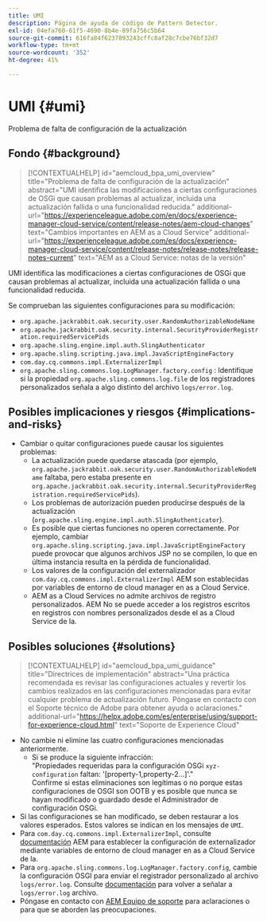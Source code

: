 ```yaml
---
title: UMI
description: Página de ayuda de código de Pattern Detector.
exl-id: 04efa760-61f5-4690-8b4e-89fa756c5b64
source-git-commit: 616fa84f6237893243cffc8af28c7cbe76bf32d7
workflow-type: tm+mt
source-wordcount: '352'
ht-degree: 41%

---
```


# UMI {#umi}

Problema de falta de configuración de la actualización

## Fondo {#background}

>[!CONTEXTUALHELP]
>id="aemcloud_bpa_umi_overview"
>title="Problema de falta de configuración de la actualización"
>abstract="UMI identifica las modificaciones a ciertas configuraciones de OSGi que causan problemas al actualizar, incluida una actualización fallida o una funcionalidad reducida."
>additional-url="https://experienceleague.adobe.com/en/docs/experience-manager-cloud-service/content/release-notes/aem-cloud-changes" text="Cambios importantes en AEM as a Cloud Service"
>additional-url="https://experienceleague.adobe.com/es/docs/experience-manager-cloud-service/content/release-notes/release-notes/release-notes-current" text="AEM as a Cloud Service: notas de la versión"

UMI identifica las modificaciones a ciertas configuraciones de OSGi que causan problemas al actualizar, incluida una actualización fallida o una funcionalidad reducida.

Se comprueban las siguientes configuraciones para su modificación:

* `org.apache.jackrabbit.oak.security.user.RandomAuthorizableNodeName`
* `org.apache.jackrabbit.oak.security.internal.SecurityProviderRegistration.requiredServicePids`
* `org.apache.sling.engine.impl.auth.SlingAuthenticator`
* `org.apache.sling.scripting.java.impl.JavaScriptEngineFactory`
* `com.day.cq.commons.impl.ExternalizerImpl`
* `org.apache.sling.commons.log.LogManager.factory.config` : Identifique si la propiedad `org.apache.sling.commons.log.file` de los registradores personalizados señala a algo distinto del archivo `logs/error.log`.

## Posibles implicaciones y riesgos {#implications-and-risks}

* Cambiar o quitar configuraciones puede causar los siguientes problemas:
   * La actualización puede quedarse atascada (por ejemplo, `org.apache.jackrabbit.oak.security.user.RandomAuthorizableNodeName` faltaba, pero estaba presente en `org.apache.jackrabbit.oak.security.internal.SecurityProviderRegistration.requiredServicePids`).
   * Los problemas de autorización pueden producirse después de la actualización (`org.apache.sling.engine.impl.auth.SlingAuthenticator`).
   * Es posible que ciertas funciones no operen correctamente. Por ejemplo, cambiar `org.apache.sling.scripting.java.impl.JavaScriptEngineFactory` puede provocar que algunos archivos JSP no se compilen, lo que en última instancia resulta en la pérdida de funcionalidad.
   * Los valores de la configuración del externalizador `com.day.cq.commons.impl.ExternalizerImpl` AEM son establecidas por variables de entorno de cloud manager en as a Cloud Service.
   * AEM as a Cloud Services no admite archivos de registro personalizados. AEM No se puede acceder a los registros escritos en registros con nombres personalizados desde el as a Cloud Service de la.

## Posibles soluciones {#solutions}

>[!CONTEXTUALHELP]
>id="aemcloud_bpa_umi_guidance"
>title="Directrices de implementación"
>abstract="Una práctica recomendada es revisar las configuraciones actuales y revertir los cambios realizados en las configuraciones mencionadas para evitar cualquier problema de actualización futuro. Póngase en contacto con el Soporte técnico de Adobe para obtener ayuda o aclaraciones."
>additional-url="https://helpx.adobe.com/es/enterprise/using/support-for-experience-cloud.html" text="Soporte de Experience Cloud"

* No cambie ni elimine las cuatro configuraciones mencionadas anteriormente.
   * Si se produce la siguiente infracción:\
     &quot;Propiedades requeridas para la configuración OSGi `xyz-configuration` faltan: &#39;[property-1,property-2...]&#39;.&quot;\
     Confirme si estas eliminaciones son legítimas o no porque estas configuraciones de OSGI son OOTB y es posible que nunca se hayan modificado o guardado desde el Administrador de configuración OSGi.
* Si las configuraciones se han modificado, se deben restaurar a los valores esperados. Estos valores se indican en los mensajes de `UMI`.
* Para `com.day.cq.commons.impl.ExternalizerImpl`, consulte [documentación](https://experienceleague.adobe.com/en/docs/experience-manager-cloud-service/content/implementing/developer-tools/externalizer) AEM para establecer la configuración de externalizador mediante variables de entorno de cloud manager en as a Cloud Service de la.
* Para `org.apache.sling.commons.log.LogManager.factory.config`, cambie la configuración OSGI para enviar el registrador personalizado al archivo `logs/error.log`. Consulte [documentación](https://experienceleague.adobe.com/en/docs/experience-manager-learn/cloud-service/debugging/debugging-aem-as-a-cloud-service/logs) para volver a señalar a `logs/error.log` archivo.
* Póngase en contacto con [AEM Equipo de soporte](https://helpx.adobe.com/es/enterprise/using/support-for-experience-cloud.html) para aclaraciones o para que se aborden las preocupaciones.
